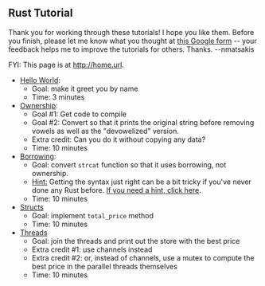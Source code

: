 ## Rust Tutorial

Thank you for working through these tutorials! I hope you like
them. Before you finish, please let me know what you thought at
[this Google form](http://goo.gl/forms/TTjkyPcF6i) -- your feedback
helps me to improve the tutorials for others. Thanks. --nmatsakis

FYI: This page is at <http://home.url>.

- [Hello World](src/hello_world.rs):
    - Goal: make it greet you by name
    - Time: 3 minutes
- [Ownership](src/ownership.rs):
    - Goal #1: Get code to compile
    - Goal #2: Convert so that it prints the original string before removing vowels
      as well as the "devowelized" version.
    - Extra credit: Can you do it without copying any data?
    - Time: 10 minutes
- [Borrowing](src/borrowing.rs):
    - Goal: convert `strcat` function so that it uses borrowing, not ownership.
    - [Hint:](hint-borrowing-1.html) Getting the syntax just right can
      be a bit tricky if you've never done any Rust
      before. [If you need a hint, click here](hint-borrowing-1.html).
    - Time: 10 minutes
- [Structs](src/structs.rs)
    - Goal: implement `total_price` method
    - Time: 10 minutes
- [Threads](src/threads.rs)
    - Goal: join the threads and print out the store with the best price
    - Extra credit #1: use channels instead
    - Extra credit #2: or, instead of channels, use a mutex to compute the best price in
      the parallel threads themselves
    - Time: 10 minutes

